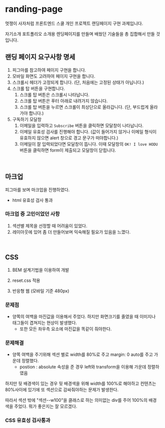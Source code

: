# randing-page

멋쟁이 사자처럼 프론트엔드 스쿨 개인 프로젝트 랜딩페이지 구현 과제입니다.

자기소개 포트폴리오 소개용 렌딩페이지를 만들며 배웠던 기술들을 총 집합해서 만들 것 입니다.

## 랜딩 페이지 요구사항 명세

1. 피그마를 참고하여 페이지 구현을 합니다.
2. 모바일 화면도 고려하여 페이지 구현을 합니다.
3. 스크롤시 헤더가 고정되게 합니다. (단, 처음에는 고정된 상태가 아닙니다.)
4. 스크롤 탑 버튼을 구현합니다.
   1. 스크롤 탑 버튼은 스크롤시 나타납니다.
   2. 스크롤 탑 버튼은 푸터 아래로 내려가지 않습니다.
   3. 스크롤 탑 버튼을 누르면 스크롤이 최상단으로 올라갑니다. (단, 부드럽게 올라가야 합니다.)
5. 구독하기 모달창
   1. 이메일을 입력하고 `Subscribe` 버튼을 클릭하면 모달창이 나타납니다.
   2. 이메일 유효성 검사를 진행해야 합니다. (값이 들어가지 않거나 이메일 형식이 유효하지 않으면 alert 창으로 경고 문구가 떠야합니다.)
   3. 이메일이 잘 입력되었다면 모달창이 뜹니다. 이때 모달창의 `OK! I love HODU` 버튼을 클릭하면 form이 제출되고 모달창이 닫힙니다.

</br>

## 마크업

피그마를 보며 마크업을 진행하였다.

- html 유효성 검사 통과

### 마크업 중 고민이었던 사항

1. 섹션별 제목을 선정할 때 어려움이 있었다.
2. 레이아웃에 있어 좀 더 만들어보며 익숙해질 필요가 있음을 느꼈다.

<br/>

## CSS

1. BEM 설계기법을 이용하여 개발

2. reset.css 적용

3. 반응형 웹 (모바일 기준 480px)

### 문제점

- 양쪽의 여백을 마진값을 이용해서 주었다. 하지만 화면크기를 줄였을 때 이미지나 태그들이 겹쳐지는 현상이 발생했다.
  - 또한 모든 좌우측 요소에 마진값을 똑같이 줘야한다.

### 문제해결

- 양쪽 여백을 주기위해 섹션 별로 width를 80%로 주고 margin: 0 auto를 주고 가운데 정렬했다.
  - postion : absolute 속성을 준 경우 left와 transform을 이용해 가운데 정렬하였음

하지만 뒷 배경색이 있는 경우 뒷 배경색을 위해 width를 100%로 해야하고 컨텐츠는 80%사이에 있기에 또 섹션으로 감싸줘야하는 문제가 발생한다.

따라서 섹션 밖에 "섹션--w100"을 클래스로 하는 의미없는 div를 주어 100%의 배경색을 주었다. 뭐가 좋은지는 잘 모르겠다.

### CSS 유효성 검사통과
